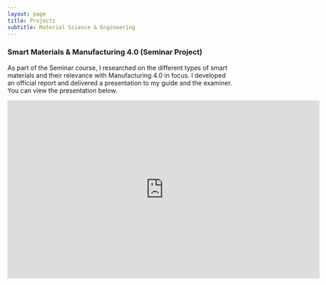 ```yaml
---
layout: page
title: Projects
subtitle: Material Science & Engineering
---
```

### Smart Materials & Manufacturing 4.0 (Seminar Project)
As part of the Seminar course, I researched on the different types of smart materials and their relevance with Manufacturing 4.0 in focus. I developed an official report and delivered a presentation to my guide and the examiner. You can view the presentation below.
<iframe src="https://docs.google.com/presentation/d/e/2PACX-1vSNhjkNSTKv7PD65r--w60giPgO0F1z5UWW-e8OmaggQUyZtx7tqW83ZAF5bX4Ei58Yu2Jh0H1Srucd/embed?start=false&loop=false&delayms=3000" frameborder="0" width="700" height="400" allowfullscreen="true" mozallowfullscreen="true" webkitallowfullscreen="true"></iframe>
